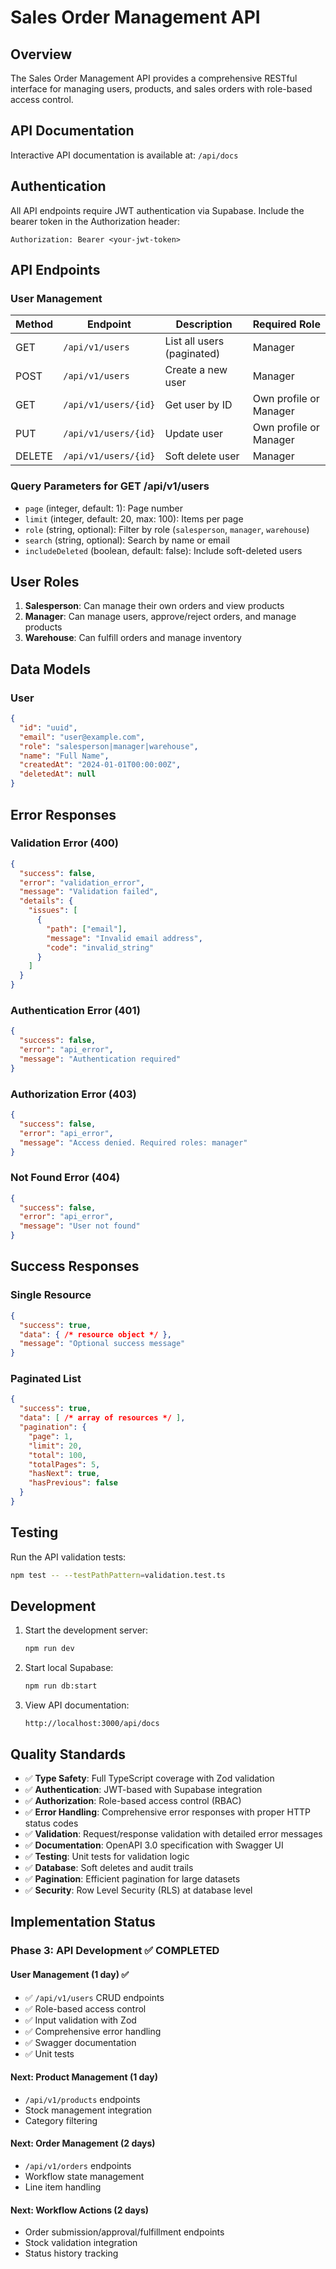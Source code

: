 # Sales Order Management API

## Overview

The Sales Order Management API provides a comprehensive RESTful interface for managing users, products, and sales orders with role-based access control.

## API Documentation

Interactive API documentation is available at: `/api/docs`

## Authentication

All API endpoints require JWT authentication via Supabase. Include the bearer token in the Authorization header:

```
Authorization: Bearer <your-jwt-token>
```

## API Endpoints

### User Management

| Method | Endpoint | Description | Required Role |
|--------|----------|-------------|---------------|
| GET | `/api/v1/users` | List all users (paginated) | Manager |
| POST | `/api/v1/users` | Create a new user | Manager |
| GET | `/api/v1/users/{id}` | Get user by ID | Own profile or Manager |
| PUT | `/api/v1/users/{id}` | Update user | Own profile or Manager |
| DELETE | `/api/v1/users/{id}` | Soft delete user | Manager |

### Query Parameters for GET /api/v1/users

- `page` (integer, default: 1): Page number
- `limit` (integer, default: 20, max: 100): Items per page
- `role` (string, optional): Filter by role (`salesperson`, `manager`, `warehouse`)
- `search` (string, optional): Search by name or email
- `includeDeleted` (boolean, default: false): Include soft-deleted users

## User Roles

1. **Salesperson**: Can manage their own orders and view products
2. **Manager**: Can manage users, approve/reject orders, and manage products
3. **Warehouse**: Can fulfill orders and manage inventory

## Data Models

### User

```json
{
  "id": "uuid",
  "email": "user@example.com",
  "role": "salesperson|manager|warehouse",
  "name": "Full Name",
  "createdAt": "2024-01-01T00:00:00Z",
  "deletedAt": null
}
```

## Error Responses

### Validation Error (400)

```json
{
  "success": false,
  "error": "validation_error",
  "message": "Validation failed",
  "details": {
    "issues": [
      {
        "path": ["email"],
        "message": "Invalid email address",
        "code": "invalid_string"
      }
    ]
  }
}
```

### Authentication Error (401)

```json
{
  "success": false,
  "error": "api_error",
  "message": "Authentication required"
}
```

### Authorization Error (403)

```json
{
  "success": false,
  "error": "api_error",
  "message": "Access denied. Required roles: manager"
}
```

### Not Found Error (404)

```json
{
  "success": false,
  "error": "api_error",
  "message": "User not found"
}
```

## Success Responses

### Single Resource

```json
{
  "success": true,
  "data": { /* resource object */ },
  "message": "Optional success message"
}
```

### Paginated List

```json
{
  "success": true,
  "data": [ /* array of resources */ ],
  "pagination": {
    "page": 1,
    "limit": 20,
    "total": 100,
    "totalPages": 5,
    "hasNext": true,
    "hasPrevious": false
  }
}
```

## Testing

Run the API validation tests:

```bash
npm test -- --testPathPattern=validation.test.ts
```

## Development

1. Start the development server:
   ```bash
   npm run dev
   ```

2. Start local Supabase:
   ```bash
   npm run db:start
   ```

3. View API documentation:
   ```
   http://localhost:3000/api/docs
   ```

## Quality Standards

- ✅ **Type Safety**: Full TypeScript coverage with Zod validation
- ✅ **Authentication**: JWT-based with Supabase integration
- ✅ **Authorization**: Role-based access control (RBAC)
- ✅ **Error Handling**: Comprehensive error responses with proper HTTP status codes
- ✅ **Validation**: Request/response validation with detailed error messages
- ✅ **Documentation**: OpenAPI 3.0 specification with Swagger UI
- ✅ **Testing**: Unit tests for validation logic
- ✅ **Database**: Soft deletes and audit trails
- ✅ **Pagination**: Efficient pagination for large datasets
- ✅ **Security**: Row Level Security (RLS) at database level

## Implementation Status

### Phase 3: API Development ✅ COMPLETED

#### User Management (1 day) ✅
- ✅ `/api/v1/users` CRUD endpoints
- ✅ Role-based access control
- ✅ Input validation with Zod
- ✅ Comprehensive error handling
- ✅ Swagger documentation
- ✅ Unit tests

#### Next: Product Management (1 day)
- `/api/v1/products` endpoints
- Stock management integration
- Category filtering

#### Next: Order Management (2 days)
- `/api/v1/orders` endpoints
- Workflow state management
- Line item handling

#### Next: Workflow Actions (2 days)
- Order submission/approval/fulfillment endpoints
- Stock validation integration
- Status history tracking
